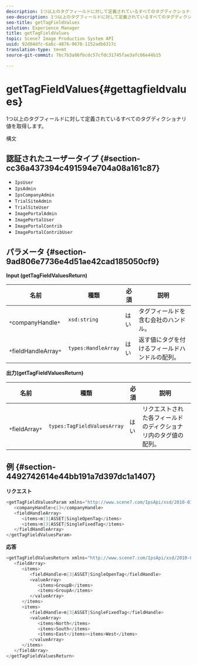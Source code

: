 ```yaml
---
description: 1つ以上のタグフィールドに対して定義されているすべてのタグディクショナリ値を取得します。
seo-description: 1つ以上のタグフィールドに対して定義されているすべてのタグディクショナリ値を取得します。
seo-title: getTagFieldValues
solution: Experience Manager
title: getTagFieldValues
topic: Scene7 Image Production System API
uuid: 92d84dfc-6a6c-4876-9670-1152adb6317c
translation-type: tm+mt
source-git-commit: 7bc7b3a86fbcdc57cfdc31745fae3afc06e44b15

---
```



# getTagFieldValues{#gettagfieldvalues}

1つ以上のタグフィールドに対して定義されているすべてのタグディクショナリ値を取得します。

構文

## 認証されたユーザータイプ {#section-cc36a437394c491594e704a08a161c87}

* `IpsUser`
* `IpsAdmin`
* `IpsCompanyAdmin`
* `TrialSiteAdmin`
* `TrialSiteUser`
* `ImagePortalAdmin`
* `ImagePortalUser`
* `ImagePortalContrib`
* `ImagePortalContribUser`

## パラメータ {#section-9ad806e7736e4d51ae42cad185050cf9}

**Input (getTagFieldValuesReturn)**

| 名前 | 種類 | 必須 | 説明 |
|---|---|---|---|
| ` *`companyHandle`*` | `xsd:string` | はい | タグフィールドを含む会社のハンドル。 |
| ` *`fieldHandleArray`*` | `types:HandleArray` | はい | 返す値にタグを付けるフィールドハンドルの配列。 |

**出力(getTagFieldValuesReturn)**

| 名前 | 種類 | 必須 | 説明 |
|---|---|---|---|
| ` *`fieldArray`*` | `types:TagFieldValuesArray` | はい | リクエストされた各フィールドのディクショナリ内のタグ値の配列。 |

## 例 {#section-4492742614e44bb191a7d397dc1a1407}

**リクエスト**

```java
<getTagFieldValuesParam xmlns="http://www.scene7.com/IpsApi/xsd/2010-01-31">
   <companyHandle>c|3</companyHandle>
   <fieldHandleArray>
      <items>m|3|ASSET|SingleOpenTag</items>
      <items>m|3|ASSET|SingleFixedTag</items>
   </fieldHandleArray>
</getTagFieldValuesParam>
```

**応答**

```java
<getTagFieldValuesReturn xmlns="http://www.scene7.com/IpsApi/xsd/2010-01-31">
   <fieldArray>
      <items>
         <fieldHandle>m|3|ASSET|SingleOpenTag</fieldHandle>
         <valueArray>
            <items>GroupB</items>
            <items>GroupA</items>
         </valueArray>
      </items>
      <items>
         <fieldHandle>m|3|ASSET|SingleFixedTag</fieldHandle>
         <valueArray>
            <items>North</items>
            <items>South</items>
            <items>East</items><items>West</items>
         </valueArray>
      </items>
   </fieldArray>
</getTagFieldValuesReturn>
```

